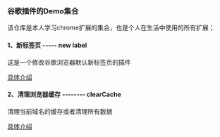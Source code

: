 ### 谷歌插件的Demo集合

该仓库是本人学习chrome扩展的集合，也是个人在生活中使用的所有扩展；

#### 1、新标签页 ----- new label

这是一个修改谷歌浏览器默认新标签页的插件

[具体介绍](newlabel/README.md)



#### 2、清理浏览器缓存 -------- clearCache

清理当前域名的缓存或者清理所有数据

[具体介绍](./clearCache/clearCache.md)